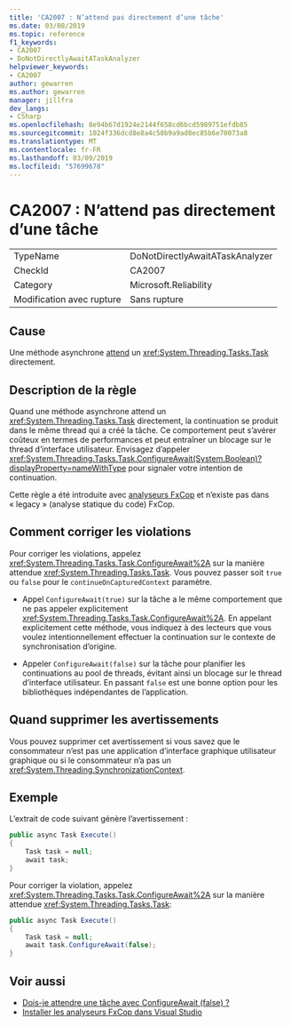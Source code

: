 ```yaml
---
title: 'CA2007 : N’attend pas directement d’une tâche'
ms.date: 03/08/2019
ms.topic: reference
f1_keywords:
- CA2007
- DoNotDirectlyAwaitATaskAnalyzer
helpviewer_keywords:
- CA2007
author: gewarren
ms.author: gewarren
manager: jillfra
dev_langs:
- CSharp
ms.openlocfilehash: 8e94b67d1924e2144f658cd6bcd5989751efdb85
ms.sourcegitcommit: 1024f336dcd8e8a4c50b9a9ad8ec85b6e70073a8
ms.translationtype: MT
ms.contentlocale: fr-FR
ms.lasthandoff: 03/09/2019
ms.locfileid: "57699678"
---
```

# <a name="ca2007-do-not-directly-await-a-task"></a>CA2007 : N’attend pas directement d’une tâche

|||
|-|-|
|TypeName|DoNotDirectlyAwaitATaskAnalyzer|
|CheckId|CA2007|
|Category|Microsoft.Reliability|
|Modification avec rupture|Sans rupture|

## <a name="cause"></a>Cause

Une méthode asynchrone [attend](/dotnet/csharp/language-reference/keywords/await) un <xref:System.Threading.Tasks.Task> directement.

## <a name="rule-description"></a>Description de la règle

Quand une méthode asynchrone attend un <xref:System.Threading.Tasks.Task> directement, la continuation se produit dans le même thread qui a créé la tâche. Ce comportement peut s’avérer coûteux en termes de performances et peut entraîner un blocage sur le thread d’interface utilisateur. Envisagez d’appeler <xref:System.Threading.Tasks.Task.ConfigureAwait(System.Boolean)?displayProperty=nameWithType> pour signaler votre intention de continuation.

Cette règle a été introduite avec [analyseurs FxCop](install-fxcop-analyzers.md) et n’existe pas dans « legacy » (analyse statique du code) FxCop.

## <a name="how-to-fix-violations"></a>Comment corriger les violations

Pour corriger les violations, appelez <xref:System.Threading.Tasks.Task.ConfigureAwait%2A> sur la manière attendue <xref:System.Threading.Tasks.Task>. Vous pouvez passer soit `true` ou `false` pour le `continueOnCapturedContext` paramètre.

- Appel `ConfigureAwait(true)` sur la tâche a le même comportement que ne pas appeler explicitement <xref:System.Threading.Tasks.Task.ConfigureAwait%2A>. En appelant explicitement cette méthode, vous indiquez à des lecteurs que vous voulez intentionnellement effectuer la continuation sur le contexte de synchronisation d’origine.

- Appeler `ConfigureAwait(false)` sur la tâche pour planifier les continuations au pool de threads, évitant ainsi un blocage sur le thread d’interface utilisateur. En passant `false` est une bonne option pour les bibliothèques indépendantes de l’application.

## <a name="when-to-suppress-warnings"></a>Quand supprimer les avertissements

Vous pouvez supprimer cet avertissement si vous savez que le consommateur n’est pas une application d’interface graphique utilisateur graphique ou si le consommateur n’a pas un <xref:System.Threading.SynchronizationContext>.

## <a name="example"></a>Exemple

L’extrait de code suivant génère l’avertissement :

```csharp
public async Task Execute()
{
    Task task = null;
    await task;
}
```

Pour corriger la violation, appelez <xref:System.Threading.Tasks.Task.ConfigureAwait%2A> sur la manière attendue <xref:System.Threading.Tasks.Task>:

```csharp
public async Task Execute()
{
    Task task = null;
    await task.ConfigureAwait(false);
}
```

## <a name="see-also"></a>Voir aussi

- [Dois-je attendre une tâche avec ConfigureAwait (false) ?](https://github.com/Microsoft/vs-threading/blob/master/doc/cookbook_vs.md#should-i-await-a-task-with-configureawaitfalse)
- [Installer les analyseurs FxCop dans Visual Studio](install-fxcop-analyzers.md)